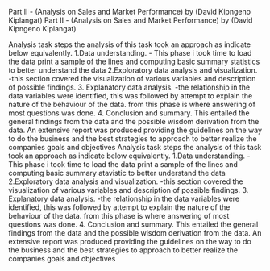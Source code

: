 Part II - (Analysis on Sales and Market Performance)
by (David Kipngeno Kiplangat)
Part II - (Analysis on Sales and Market Performance)
by (David Kipngeno Kiplangat)

Analysis task steps
the analysis of this task took an approach as indicate below equivalently.
1.Data understanding.
	- This phase i took time to load the data print a sample of the lines and computing basic 
	  summary statistics to better understand the data
2.Exploratory data analysis and visualization.
	-this section covered the visualization of various variables and description of possible findings.
3. Explanatory data analysis.
	-the relationship in the data variables were identified, this was followed by attempt to explain the nature of the behaviour of the data.
	 from this phase is where answering of most questions was done.
4. Conclusion and summary.
	This entailed the general findings from the data and the possible wisdom derivation from the data. 
	An extensive report was produced providing the guidelines on the way to do the business and the best strategies to approach to better realize the companies goals and objectives
Analysis task steps
the analysis of this task took an approach as indicate below equivalently.
1.Data understanding.
	- This phase i took time to load the data print a sample of the lines and computing basic 
	  summary atavistic to better understand the data
2.Exploratory data analysis and visualization.
	-this section covered the visualization of various variables and description of possible findings.
3. Explanatory data analysis.
	-the relationship in the data variables were identified, this was followed by attempt to explain the nature of the behaviour of the data.
	 from this phase is where answering of most questions was done.
4. Conclusion and summary.
	This entailed the general findings from the data and the possible wisdom derivation from the data. 
	An extensive report was produced providing the guidelines on the way to do the business and the best strategies to approach to better realize the companies goals and objectives